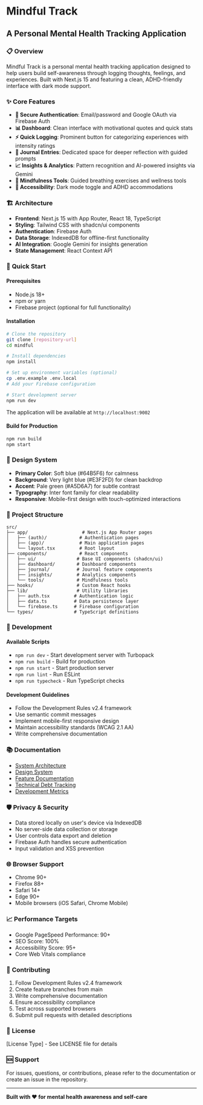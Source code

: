 # Mindful Track
## A Personal Mental Health Tracking Application

### 📋 **Overview**
Mindful Track is a personal mental health tracking application designed to help users build self-awareness through logging thoughts, feelings, and experiences. Built with Next.js 15 and featuring a clean, ADHD-friendly interface with dark mode support.

### ✨ **Core Features**
- **🔐 Secure Authentication**: Email/password and Google OAuth via Firebase Auth
- **📊 Dashboard**: Clean interface with motivational quotes and quick stats
- **⚡ Quick Logging**: Prominent button for categorizing experiences with intensity ratings
- **📝 Journal Entries**: Dedicated space for deeper reflection with guided prompts
- **📈 Insights & Analytics**: Pattern recognition and AI-powered insights via Gemini
- **🧘 Mindfulness Tools**: Guided breathing exercises and wellness tools
- **🌙 Accessibility**: Dark mode toggle and ADHD accommodations

### 🏗️ **Architecture**
- **Frontend**: Next.js 15 with App Router, React 18, TypeScript
- **Styling**: Tailwind CSS with shadcn/ui components
- **Authentication**: Firebase Auth
- **Data Storage**: IndexedDB for offline-first functionality
- **AI Integration**: Google Gemini for insights generation
- **State Management**: React Context API

### 🚀 **Quick Start**

#### Prerequisites
- Node.js 18+ 
- npm or yarn
- Firebase project (optional for full functionality)

#### Installation
```bash
# Clone the repository
git clone [repository-url]
cd mindful

# Install dependencies
npm install

# Set up environment variables (optional)
cp .env.example .env.local
# Add your Firebase configuration

# Start development server
npm run dev
```

The application will be available at `http://localhost:9002`

#### Build for Production
```bash
npm run build
npm start
```

### 🎨 **Design System**
- **Primary Color**: Soft blue (#64B5F6) for calmness
- **Background**: Very light blue (#E3F2FD) for clean backdrop  
- **Accent**: Pale green (#A5D6A7) for subtle contrast
- **Typography**: Inter font family for clear readability
- **Responsive**: Mobile-first design with touch-optimized interactions

### 📁 **Project Structure**
```
src/
├── app/                    # Next.js App Router pages
│   ├── (auth)/            # Authentication pages
│   ├── (app)/             # Main application pages
│   └── layout.tsx         # Root layout
├── components/            # React components
│   ├── ui/               # Base UI components (shadcn/ui)
│   ├── dashboard/        # Dashboard components
│   ├── journal/          # Journal feature components
│   ├── insights/         # Analytics components
│   └── tools/            # Mindfulness tools
├── hooks/                # Custom React hooks
├── lib/                  # Utility libraries
│   ├── auth.tsx         # Authentication logic
│   ├── data.ts          # Data persistence layer
│   └── firebase.ts      # Firebase configuration
└── types/               # TypeScript definitions
```

### 🔧 **Development**

#### Available Scripts
- `npm run dev` - Start development server with Turbopack
- `npm run build` - Build for production
- `npm run start` - Start production server
- `npm run lint` - Run ESLint
- `npm run typecheck` - Run TypeScript checks

#### Development Guidelines
- Follow the Development Rules v2.4 framework
- Use semantic commit messages
- Implement mobile-first responsive design
- Maintain accessibility standards (WCAG 2.1 AA)
- Write comprehensive documentation

### 📚 **Documentation**
- [System Architecture](docs/architecture/SYSTEM_OVERVIEW.md)
- [Design System](docs/design/DESIGN_SYSTEM.md)
- [Feature Documentation](docs/features/)
- [Technical Debt Tracking](docs/maintenance/TECHNICAL_DEBT_AND_BUGS.md)
- [Development Metrics](docs/maintenance/METRICS.md)

### 🛡️ **Privacy & Security**
- Data stored locally on user's device via IndexedDB
- No server-side data collection or storage
- User controls data export and deletion
- Firebase Auth handles secure authentication
- Input validation and XSS prevention

### 🌐 **Browser Support**
- Chrome 90+
- Firefox 88+
- Safari 14+
- Edge 90+
- Mobile browsers (iOS Safari, Chrome Mobile)

### 📈 **Performance Targets**
- Google PageSpeed Performance: 90+
- SEO Score: 100%
- Accessibility Score: 95+
- Core Web Vitals compliance

### 🤝 **Contributing**
1. Follow Development Rules v2.4 framework
2. Create feature branches from main
3. Write comprehensive documentation
4. Ensure accessibility compliance
5. Test across supported browsers
6. Submit pull requests with detailed descriptions

### 📄 **License**
[License Type] - See LICENSE file for details

### 🆘 **Support**
For issues, questions, or contributions, please refer to the documentation or create an issue in the repository.

---

**Built with ❤️ for mental health awareness and self-care**

